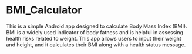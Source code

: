 # BMI_Calculator
This is a simple Android app designed to calculate Body Mass Index (BMI). BMI is a widely used indicator of body fatness and is helpful in assessing health risks related to weight. This app allows users to input their weight and height, and it calculates their BMI along with a health status message.
